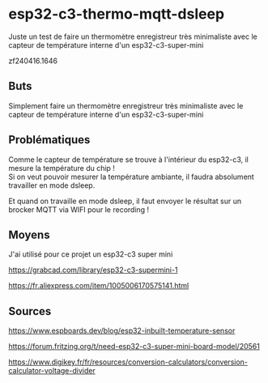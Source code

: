 # esp32-c3-thermo-mqtt-dsleep
Juste un test de faire un thermomètre enregistreur très minimaliste avec le capteur de température interne d'un esp32-c3-super-mini

zf240416.1646

## Buts
Simplement faire un thermomètre enregistreur très minimaliste avec le capteur de température interne d'un esp32-c3-super-mini


## Problématiques
Comme le capteur de température se trouve à l'intérieur du esp32-c3, il mesure la température du chip !<br>
Si on veut pouvoir mesurer la température ambiante, il faudra absolument travailler en mode dsleep.

Et quand on travaille en mode dsleep, il faut envoyer le résultat sur un brocker MQTT via WIFI pour le recording !


## Moyens
J'ai utilisé pour ce projet un esp32-c3 super mini

https://grabcad.com/library/esp32-c3-supermini-1

https://fr.aliexpress.com/item/1005006170575141.html


## Sources
https://www.espboards.dev/blog/esp32-inbuilt-temperature-sensor

https://forum.fritzing.org/t/need-esp32-c3-super-mini-board-model/20561

https://www.digikey.fr/fr/resources/conversion-calculators/conversion-calculator-voltage-divider


